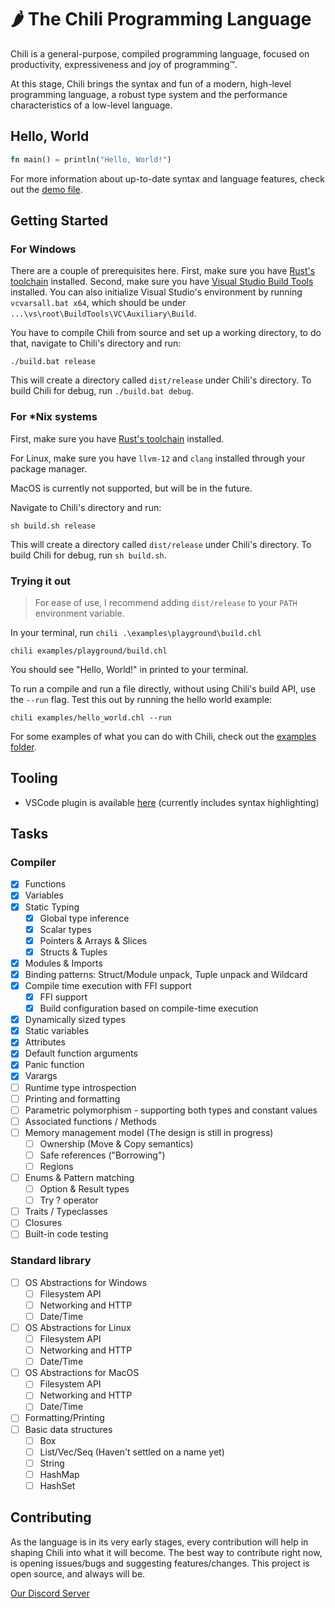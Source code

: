 # 🌶 The Chili Programming Language

Chili is a general-purpose, compiled programming language, focused on productivity, expressiveness and joy of programming™.

At this stage, Chili brings the syntax and fun of a modern, high-level programming language, a robust type system and the performance characteristics of a low-level language.

## Hello, World

```rust
fn main() = println("Hello, World!")
```

For more information about up-to-date syntax and language features, check out the [demo file](https://github.com/r0nsha/chili/blob/main/examples/demo/demo.chl).

## Getting Started

### For Windows

There are a couple of prerequisites here. First, make sure you have [Rust's toolchain](https://www.rust-lang.org/tools/install) installed. Second, make sure you have [Visual Studio Build Tools](https://visualstudio.microsoft.com/downloads/#build-tools-for-visual-studio-2022) installed.
You can also initialize Visual Studio's environment by running `vcvarsall.bat x64`, which should be under `...\vs\root\BuildTools\VC\Auxiliary\Build`.

You have to compile Chili from source and set up a working directory, to do that, navigate to Chili's directory and run:

```
./build.bat release
```

This will create a directory called `dist/release` under Chili's directory. To build Chili for debug, run `./build.bat debug`.

### For \*Nix systems

First, make sure you have [Rust's toolchain](https://www.rust-lang.org/tools/install) installed.

For Linux, make sure you have `llvm-12` and `clang` installed through your package manager.

MacOS is currently not supported, but will be in the future.

Navigate to Chili's directory and run:

```
sh build.sh release
```

This will create a directory called `dist/release` under Chili's directory. To build Chili for debug, run `sh build.sh`.

### Trying it out

> For ease of use, I recommend adding `dist/release` to your `PATH` environment variable.

In your terminal, run `chili .\examples\playground\build.chl`

```
chili examples/playground/build.chl
```

You should see "Hello, World!" in printed to your terminal.

To run a compile and run a file directly, without using Chili's build API, use the `--run` flag.
Test this out by running the hello world example:

```
chili examples/hello_world.chl --run
```

For some examples of what you can do with Chili, check out the [examples folder](https://github.com/r0nsha/chili/blob/main/examples).

## Tooling

- VSCode plugin is available [here](https://marketplace.visualstudio.com/items?itemName=chili-lang.chili) (currently includes syntax highlighting)

## Tasks

### Compiler

- [x] Functions
- [x] Variables
- [x] Static Typing
  - [x] Global type inference
  - [x] Scalar types
  - [x] Pointers & Arrays & Slices
  - [x] Structs & Tuples
- [x] Modules & Imports
- [x] Binding patterns: Struct/Module unpack, Tuple unpack and Wildcard
- [x] Compile time execution with FFI support
  - [x] FFI support
  - [x] Build configuration based on compile-time execution
- [x] Dynamically sized types
- [x] Static variables
- [x] Attributes
- [x] Default function arguments
- [x] Panic function
- [x] Varargs
- [ ] Runtime type introspection
- [ ] Printing and formatting
- [ ] Parametric polymorphism - supporting both types and constant values
- [ ] Associated functions / Methods
- [ ] Memory management model (The design is still in progress)
  - [ ] Ownership (Move & Copy semantics)
  - [ ] Safe references ("Borrowing")
  - [ ] Regions
- [ ] Enums & Pattern matching
  - [ ] Option & Result types
  - [ ] Try ? operator
- [ ] Traits / Typeclasses
- [ ] Closures
- [ ] Built-in code testing

### Standard library

- [ ] OS Abstractions for Windows
  - [ ] Filesystem API
  - [ ] Networking and HTTP
  - [ ] Date/Time
- [ ] OS Abstractions for Linux
  - [ ] Filesystem API
  - [ ] Networking and HTTP
  - [ ] Date/Time
- [ ] OS Abstractions for MacOS
  - [ ] Filesystem API
  - [ ] Networking and HTTP
  - [ ] Date/Time
- [ ] Formatting/Printing
- [ ] Basic data structures
  - [ ] Box
  - [ ] List/Vec/Seq (Haven't settled on a name yet)
  - [ ] String
  - [ ] HashMap
  - [ ] HashSet

## Contributing

As the language is in its very early stages, every contribution will help in shaping Chili into what it will become. The best way to contribute right now, is opening issues/bugs and suggesting features/changes. This project is open source, and always will be.

[Our Discord Server](https://discord.gg/Tu4s49Pdre)
